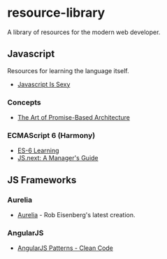# resource-library
A library of resources for the modern web developer.

## Javascript
Resources for learning the language itself.
- [Javascript Is Sexy](http://javascriptissexy.com/)

### Concepts
- [The Art of Promise-Based Architecture](http://rangle.io/blog/the-art-of-promise-based-architecture/)

### ECMAScript 6 (Harmony)
- [ES-6 Learning](https://github.com/ericdouglas/ES6-Learning)
- [JS.next: A Manager's Guide](http://chimera.labs.oreilly.com/books/1234000001623/index.html)

## JS Frameworks

### Aurelia
- [Aurelia](http://aurelia.io/index.html) - Rob Eisenberg's latest creation.
### AngularJS
- [AngularJS Patterns - Clean Code](http://www.pluralsight.com/courses/angularjs-patterns-clean-code)
